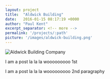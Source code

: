 ```yaml
---
layout: project
title:  "Aldwick Building"
date:   2016-01-15 08:17:19 +0000
author: "Paul Kent"
excerpt_separator: <!-- more -->
permalink: '/projects/:path'
picture: '/images/aldwick-building.png'
---
```

![Aldwick Building Company]({{site.baseurl}}/images/aldwick-building.png)<!-- more -->
<p>I am a post la la la wooooooooo 1st</p>
<p>I am a post la la la wooooooooo 2nd paragraphy</p>
